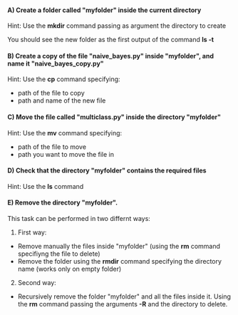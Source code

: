 #### A) Create a folder called "myfolder" inside the current directory

Hint: Use the **mkdir** command passing as argument the directory to create

You should see the new folder as the first output of the command **ls -t**

#### B) Create a copy of the file "naive_bayes.py" inside "myfolder", and name it "naive_bayes_copy.py"

Hint: Use the **cp** command specifying:
- path of the file to copy
- path and name of the new file

#### C) Move the file called "multiclass.py" inside the directory "myfolder"

Hint: Use the **mv** command specifying:
- path of the file to move
- path you want to move the file in

#### D) Check that the directory "myfolder" contains the required files

Hint: Use the **ls** command

#### E) Remove the directory "myfolder".

This task can be performed in two differnt ways:

1) First way:
- Remove manually the files inside "myfolder" (using the **rm** command specifiyng the file to delete)
- Remove the folder using the **rmdir** command specifying the directory name (works only on empty folder)

2) Second way:
- Recursively remove the folder "myfolder" and all the files inside it. Using the **rm** command passing the arguments **-R** and the directory to delete. 



